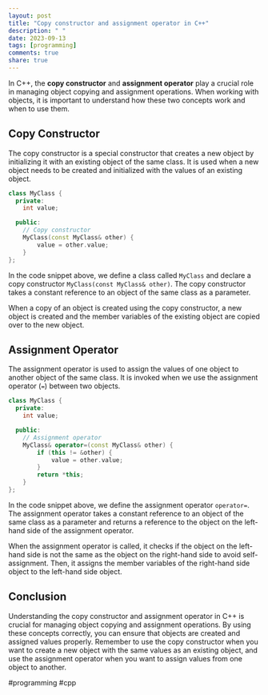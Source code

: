 ```yaml
---
layout: post
title: "Copy constructor and assignment operator in C++"
description: " "
date: 2023-09-13
tags: [programming]
comments: true
share: true
---
```


In C++, the **copy constructor** and **assignment operator** play a crucial role in managing object copying and assignment operations. When working with objects, it is important to understand how these two concepts work and when to use them.

## Copy Constructor

The copy constructor is a special constructor that creates a new object by initializing it with an existing object of the same class. It is used when a new object needs to be created and initialized with the values of an existing object.

```cpp
class MyClass {
  private:
    int value;

  public:
    // Copy constructor
    MyClass(const MyClass& other) {
        value = other.value;
    }
};
```
In the code snippet above, we define a class called `MyClass` and declare a copy constructor `MyClass(const MyClass& other)`. The copy constructor takes a constant reference to an object of the same class as a parameter.

When a copy of an object is created using the copy constructor, a new object is created and the member variables of the existing object are copied over to the new object.

## Assignment Operator

The assignment operator is used to assign the values of one object to another object of the same class. It is invoked when we use the assignment operator (`=`) between two objects.

```cpp
class MyClass {
  private:
    int value;

  public:
    // Assignment operator
    MyClass& operator=(const MyClass& other) {
        if (this != &other) {
            value = other.value;
        }
        return *this;
    }
};
```

In the code snippet above, we define the assignment operator `operator=`. The assignment operator takes a constant reference to an object of the same class as a parameter and returns a reference to the object on the left-hand side of the assignment operator.

When the assignment operator is called, it checks if the object on the left-hand side is not the same as the object on the right-hand side to avoid self-assignment. Then, it assigns the member variables of the right-hand side object to the left-hand side object.

## Conclusion

Understanding the copy constructor and assignment operator in C++ is crucial for managing object copying and assignment operations. By using these concepts correctly, you can ensure that objects are created and assigned values properly. Remember to use the copy constructor when you want to create a new object with the same values as an existing object, and use the assignment operator when you want to assign values from one object to another.

#programming #cpp
